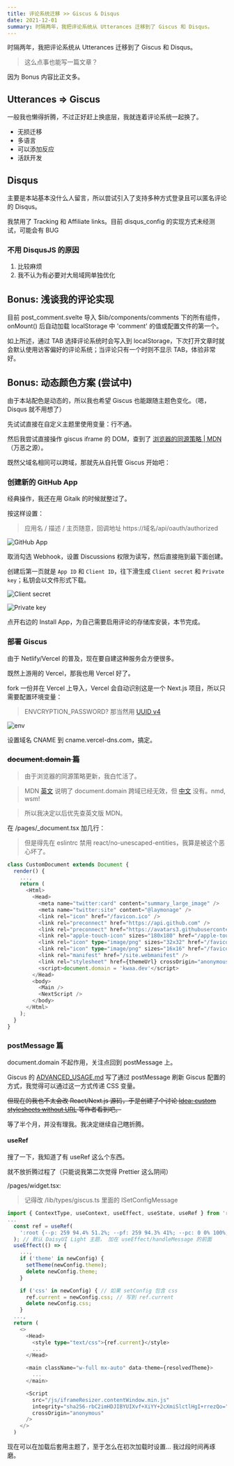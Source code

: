 ```yaml
---
title: 评论系统迁移 >> Giscus & Disqus
date: 2021-12-01
summary: 时隔两年，我把评论系统从 Utterances 迁移到了 Giscus 和 Disqus。
---
```


时隔两年，我把评论系统从 Utterances 迁移到了 Giscus 和 Disqus。

> 这么点事也能写一篇文章？

因为 Bonus 内容比正文多。

## Utterances => Giscus

一般我也懒得折腾，不过正好赶上换底层，我就连着评论系统一起换了。

- 无损迁移
- 多语言
- 可以添加反应
- 活跃开发

## Disqus

主要是本站基本没什么人留言，所以尝试引入了支持多种方式登录且可以匿名评论的 Disqus。

我禁用了 Tracking 和 Affiliate links。目前 disqus_config 的实现方式未经测试，可能会有 BUG

### 不用 DisqusJS 的原因

1. 比较麻烦
2. 我不认为有必要对大局域网单独优化

## Bonus: 浅谈我的评论实现

目前 post_comment.svelte 导入 $lib/components/comments 下的所有组件，onMount() 后自动加载 localStorage 中 'comment' 的值或配置文件的第一个。

如上所述，通过 TAB 选择评论系统时会写入到 localStorage，下次打开文章时就会默认使用访客偏好的评论系统；当评论只有一个时则不显示 TAB，体验非常好。

## Bonus: 动态颜色方案 (尝试中)

由于本站配色是动态的，所以我也希望 Giscus 也能跟随主题色变化。（嗯，Disqus 就不用想了）

先试试直接在自定义主题里使用变量：行不通。

然后我尝试直接操作 giscus iframe 的 DOM，查到了 [浏览器的同源策略 | MDN](https://developer.mozilla.org/zh-CN/docs/Web/Security/Same-origin_policy)（万恶之源）。

既然父域名相同可以跨域，那就先从自托管 Giscus 开始吧：

### 创建新的 GitHub App

经典操作，我还在用 Gitalk 的时候就整过了。

按这样设置：

> 应用名 / 描述 / 主页随意，回调地址 https://域名/api/oauth/authorized

![GitHub App](/giscus-disqus/github_app.avif)

取消勾选 Webhook，设置 Discussions 权限为读写，然后直接拖到最下面创建。

创建后第一页就是 `App ID` 和 `Client ID`，往下滑生成 `Client secret` 和 `Private key`；私钥会以文件形式下载。

![Client secret](/giscus-disqus/client_secret.avif)

![Private key](/giscus-disqus/private_key.avif)

点开右边的 Install App，为自己需要启用评论的存储库安装，本节完成。

### 部署 Giscus

由于 Netlify/Vercel 的普及，现在要自建这种服务会方便很多。

既然上游用的 Vercel，那我也用 Vercel 好了。

fork 一份并在 Vercel 上导入，Vercel 会自动识别这是一个 Next.js 项目，所以只需要配置环境变量：

> ENVCRYPTION_PASSWORD? 那当然用 [UUID v4](https://www.uuidgenerator.net/version4)

![env](/giscus-disqus/env.avif)

设置域名 CNAME 到 cname.vercel-dns.com，搞定。

### ~~document.domain 篇~~

> 由于浏览器的同源策略更新，我白忙活了。

> MDN [英文](https://developer.mozilla.org/en-US/docs/Web/Security/Same-origin_policy) 说明了 document.domain 跨域已经无效，但 [中文](https://developer.mozilla.org/zh-CN/docs/Web/Security/Same-origin_policy) 没有。nmd, wsm!

> 所以我决定以后优先查英文版 MDN。

在 /pages/\_document.tsx 加几行：

> 但是得先在 eslintrc 禁用 react/no-unescaped-entities，我算是被这个恶心坏了。

```ts
class CustomDocument extends Document {
  render() {
    ...,
    return (
      <Html>
        <Head>
          <meta name="twitter:card" content="summary_large_image" />
          <meta name="twitter:site" content="@laymonage" />
          <link rel="icon" href="/favicon.ico" />
          <link rel="preconnect" href="https://api.github.com" />
          <link rel="preconnect" href="https://avatars3.githubusercontent.com" />
          <link rel="apple-touch-icon" sizes="180x180" href="/apple-touch-icon.png" />
          <link rel="icon" type="image/png" sizes="32x32" href="/favicon-32x32.png" />
          <link rel="icon" type="image/png" sizes="16x16" href="/favicon-16x16.png" />
          <link rel="manifest" href="/site.webmanifest" />
          <link rel="stylesheet" href={themeUrl} crossOrigin="anonymous" id="giscus-theme" />
          <script>document.domain = 'kwaa.dev'</script>
        </Head>
        <body>
          <Main />
          <NextScript />
        </body>
      </Html>
    );
  }
}
```

### postMessage 篇

document.domain 不起作用，关注点回到 postMessage 上。

Giscus 的 [ADVANCED_USAGE.md](https://github.com/giscus/giscus/blob/main/ADVANCED-USAGE.md) 写了通过 postMessage 刷新 Giscus 配置的方式，我觉得可以通过这一方式传递 CSS 变量。

~~但现在的我也不太会改 React/Next.js 源码，于是创建了个讨论 [Idea: custom stylesheets without URL](https://github.com/giscus/giscus/discussions/247) 等作者看到吧。~~

等了半个月，并没有理我。我决定继续自己瞎折腾。

#### useRef

搜了一下，我知道了有 useRef 这么个东西。

就不放折腾过程了（只能说我第二次觉得 Prettier 这么阴间）

/pages/widget.tsx:

> 记得改 /lib/types/giscus.ts 里面的 ISetConfigMessage

```ts
import { ContextType, useContext, useEffect, useState, useRef } from 'react';
...
  const ref = useRef(
    ':root {--p: 259 94.4% 51.2%; --pf: 259 94.3% 41%; --pc: 0 0% 100%; --s: 314 100% 47.1%; --sf: 314 100% 37.1%; --sc: 0 0% 100%; --a: 174 60% 51%; --af: 174 59.8% 41%; --ac: 0 0% 100%; --n: 219 14.1% 27.8%; --nf: 222 13.4% 19%; --nc: 0 0% 100%; --b1: 0 0% 100%; --b2: 210 20% 98%; --b3: 216 12.2% 83.9%; --bc: 215 27.9% 16.9%; --in: 207 89.8% 53.9%; --su: 174 100% 29%; --wa: 36 100% 50%; --er: 14 100% 57.1%}',
  ); // 默认 DaisyUI Light 主题， 加在 useEffect/handleMessage 的前面
  useEffect(() => {
    ...,
    if ('theme' in newConfig) {
      setTheme(newConfig.theme);
      delete newConfig.theme;
    }

    if ('css' in newConfig) { // 如果 setConfig 包含 css
      ref.current = newConfig.css; // 写到 ref.current
      delete newConfig.css;
    }
  ...,
  return (
    <>
      <Head>
        <style type="text/css">{ref.current}</style>
        ...
      </Head>

      <main className="w-full mx-auto" data-theme={resolvedTheme}>
        ...
      </main>

      <Script
        src="/js/iframeResizer.contentWindow.min.js"
        integrity="sha256-rbC2imHDJIBYUIXvf+XiYY+2cXmiSlctlHgI+rrezQo="
        crossOrigin="anonymous"
      />
    </>
  )
```

现在可以在加载后套用主题了，至于怎么在初次加载时设置... 我过段时间再琢磨。
